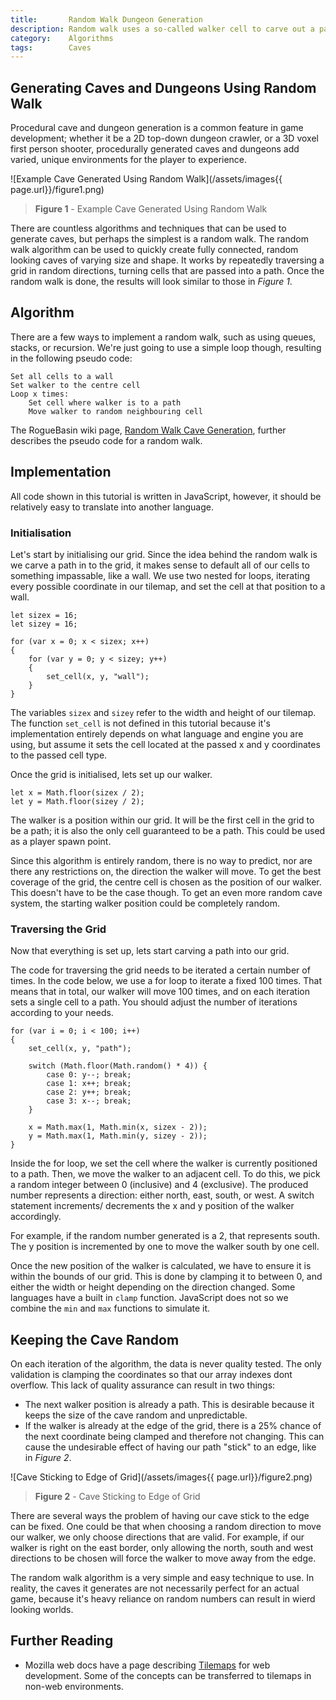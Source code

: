 ```yaml
---
title:       Random Walk Dungeon Generation
description: Random walk uses a so-called walker cell to carve out a path in an n-dimensional grid, creating a fully connected graph that resembles a cave or dungeon. In this tutorial, the random walk algorithm is demonstrated on a two-dimensional tilemap.
category:    Algorithms
tags:        Caves
---
```


## Generating Caves and Dungeons Using Random Walk

Procedural cave and dungeon generation is a common feature in game development; whether it be a 2D top-down dungeon crawler, or a 3D voxel first person shooter, procedurally generated caves and dungeons add varied, unique environments for the player to experience.

![Example Cave Generated Using Random Walk](/assets/images{{ page.url}}/figure1.png)
> **Figure 1** - Example Cave Generated Using Random Walk

There are countless algorithms and techniques that can be used to generate caves, but perhaps the simplest is a random walk. The random walk algorithm can be used to quickly create fully connected, random looking caves of varying size and shape. It works by repeatedly traversing a grid in random directions, turning cells that are passed into a path. Once the random walk is done, the results will look similar to those in *Figure 1*.

## Algorithm

There are a few ways to implement a random walk, such as using queues, stacks, or recursion. We're just going to use a simple loop though, resulting in the following pseudo code:

    Set all cells to a wall
    Set walker to the centre cell
    Loop x times:
        Set cell where walker is to a path
        Move walker to random neighbouring cell

The RogueBasin wiki page, [Random Walk Cave Generation](http://www.roguebasin.com/index.php?title=Random_Walk_Cave_Generation), further describes the pseudo code for a random walk.

## Implementation

All code shown in this tutorial is written in JavaScript, however, it should be relatively easy to translate into another language.

### Initialisation

Let's start by initialising our grid. Since the idea behind the random walk is we carve a path in to the grid, it makes sense to default all of our cells to something impassable, like a wall. We use two nested for loops, iterating every possible coordinate in our tilemap, and set the cell at that position to a wall.

    let sizex = 16;
    let sizey = 16;

    for (var x = 0; x < sizex; x++)
    {
        for (var y = 0; y < sizey; y++)
        {
            set_cell(x, y, "wall");
        }
    }

The variables `sizex` and `sizey` refer to the width and height of our tilemap. The function `set_cell` is not defined in this tutorial because it's implementation entirely depends on what language and engine you are using, but assume it sets the cell located at the passed x and y coordinates to the passed cell type.

Once the grid is initialised, lets set up our walker.

    let x = Math.floor(sizex / 2);
    let y = Math.floor(sizey / 2);

The walker is a position within our grid. It will be the first cell in the grid to be a path; it is also the only cell guaranteed to be a path. This could be used as a player spawn point.

Since this algorithm is entirely random, there is no way to predict, nor are there any restrictions on, the direction the walker will move. To get the best coverage of the grid, the centre cell is chosen as the position of our walker. This doesn't have to be the case though. To get an even more random cave system, the starting walker position could be completely random.

### Traversing the Grid

Now that everything is set up, lets start carving a path into our grid.

The code for traversing the grid needs to be iterated a certain number of times. In the code below, we use a for loop to iterate a fixed 100 times. That means that in total, our walker will move 100 times, and on each iteration sets a single cell to a path. You should adjust the number of iterations according to your needs.

    for (var i = 0; i < 100; i++)
    {
        set_cell(x, y, "path");

        switch (Math.floor(Math.random() * 4)) {
            case 0: y--; break;
            case 1: x++; break;
            case 2: y++; break;
            case 3: x--; break;
        }

        x = Math.max(1, Math.min(x, sizex - 2));
        y = Math.max(1, Math.min(y, sizey - 2));
    }

Inside the for loop, we set the cell where the walker is currently positioned to a path. Then, we move the walker to an adjacent cell. To do this, we pick a random integer between 0 (inclusive) and 4 (exclusive). The produced number represents a direction: either north, east, south, or west. A switch statement increments/ decrements the x and y position of the walker accordingly.

For example, if the random number generated is a 2, that represents south. The y position is incremented by one to move the walker south by one cell.

Once the new position of the walker is calculated, we have to ensure it is within the bounds of our grid. This is done by clamping it to between 0, and either the width or height depending on the direction changed. Some languages have a built in `clamp` function. JavaScript does not so we combine the `min` and `max` functions to simulate it.

## Keeping the Cave Random

On each iteration of the algorithm, the data is never quality tested. The only validation is clamping the coordinates so that our array indexes dont overflow. This lack of quality assurance can result in two things:

* The next walker position is already a path. This is desirable because it keeps the size of the cave random and unpredictable.
* If the walker is already at the edge of the grid, there is a 25% chance of the next coordinate being clamped and therefore not changing. This can cause the undesirable effect of having our path "stick" to an edge, like in *Figure 2*.

![Cave Sticking to Edge of Grid](/assets/images{{ page.url}}/figure2.png)
> **Figure 2** - Cave Sticking to Edge of Grid

There are several ways the problem of having our cave stick to the edge can be fixed. One could be that when choosing a random direction to move our walker, we only choose directions that are valid. For example, if our walker is right on the east border, only allowing the north, south and west directions to be chosen will force the walker to move away from the edge.

The random walk algorithm is a very simple and easy technique to use. In reality, the caves it generates are not necessarily perfect for an actual game, because it's heavy reliance on random numbers can result in wierd looking worlds.

## Further Reading


* Mozilla web docs have a page describing [Tilemaps](https://developer.mozilla.org/en-US/docs/Games/Techniques/Tilemaps) for web development. Some of the concepts can be transferred to tilemaps in non-web environments.
